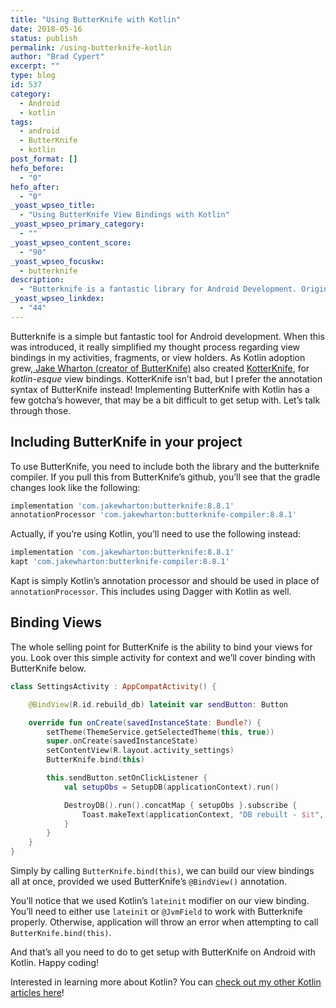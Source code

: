 ```yaml
---
title: "Using ButterKnife with Kotlin"
date: 2018-05-16
status: publish
permalink: /using-butterknife-kotlin
author: "Brad Cypert"
excerpt: ""
type: blog
id: 537
category:
  - Android
  - kotlin
tags:
  - android
  - ButterKnife
  - kotlin
post_format: []
hefo_before:
  - "0"
hefo_after:
  - "0"
_yoast_wpseo_title:
  - "Using ButterKnife View Bindings with Kotlin"
_yoast_wpseo_primary_category:
  - ""
_yoast_wpseo_content_score:
  - "90"
_yoast_wpseo_focuskw:
  - butterknife
description:
  - "Butterknife is a fantastic library for Android Development. Originally written for Java, this library helps you reference your views in code."
_yoast_wpseo_linkdex:
  - "44"
---
```


Butterknife is a simple but fantastic tool for Android development. When this was introduced, it really simplified my thought process regarding view bindings in my activities, fragments, or view holders. As Kotlin adoption grew,[ Jake Wharton (creator of ButterKnife)](https://jakewharton.com/) also created [KotterKnife](https://github.com/JakeWharton/kotterknife), for _kotlin-esque_ view bindings. KotterKnife isn’t bad, but I prefer the annotation syntax of ButterKnife instead! Implementing ButterKnife with Kotlin has a few gotcha’s however, that may be a bit difficult to get setup with. Let’s talk through those.

## Including ButterKnife in your project

To use ButterKnife, you need to include both the library and the butterknife compiler. If you pull this from ButterKnife’s github, you’ll see that the gradle changes look like the following:

```gradle
implementation 'com.jakewharton:butterknife:8.8.1'
annotationProcessor 'com.jakewharton:butterknife-compiler:8.8.1'
```

Actually, if you’re using Kotlin, you’ll need to use the following instead:

```gradle
implementation 'com.jakewharton:butterknife:8.8.1'
kapt 'com.jakewharton:butterknife-compiler:8.8.1'

```

Kapt is simply Kotlin’s annotation processor and should be used in place of `annotationProcessor`. This includes using Dagger with Kotlin as well.

## Binding Views

The whole selling point for ButterKnife is the ability to bind your views for you. Look over this simple activity for context and we’ll cover binding with ButterKnife below.

```kotlin
class SettingsActivity : AppCompatActivity() {

    @BindView(R.id.rebuild_db) lateinit var sendButton: Button

    override fun onCreate(savedInstanceState: Bundle?) {
        setTheme(ThemeService.getSelectedTheme(this, true))
        super.onCreate(savedInstanceState)
        setContentView(R.layout.activity_settings)
        ButterKnife.bind(this)

        this.sendButton.setOnClickListener {
            val setupObs = SetupDB(applicationContext).run()

            DestroyDB().run().concatMap { setupObs }.subscribe {
                Toast.makeText(applicationContext, "DB rebuilt - $it", Toast.LENGTH_SHORT).show()
            }
        }
    }
}
```

Simply by calling `ButterKnife.bind(this)`, we can build our view bindings all at once, provided we used ButterKnife’s `@BindView()` annotation.

You’ll notice that we used Kotlin’s `lateinit` modifier on our view binding. You’ll need to either use `lateinit` or `@JvmField` to work with Butterknife properly. Otherwise, application will throw an error when attempting to call `ButterKnife.bind(this)`.

And that’s all you need to do to get setup with ButterKnife on Android with Kotlin. Happy coding!

Interested in learning more about Kotlin? You can [check out my other Kotlin articles here](http://www.bradcypert.com/category/kotlin/)!

```

```

